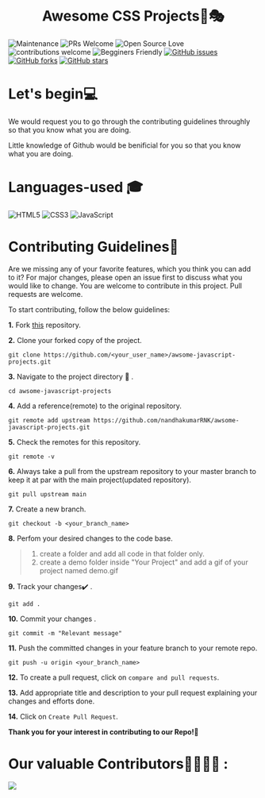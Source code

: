 <h1 align="center">Awesome CSS Projects🎨🎭</h1>

![Maintenance](https://img.shields.io/badge/Maintained%3F-yes-orange.svg)
![PRs Welcome](https://img.shields.io/badge/PRs-welcome-brightgreen.svg?style=flat-square) 
![Open Source Love](https://img.shields.io/badge/Open%20Source-%E2%9D%A4-red)
![contributions welcome](https://img.shields.io/badge/contributions-welcome-brightgreen.svg?style=flat)
![Begginers Friendly](https://img.shields.io/badge/Begginer%20Friendly%20-Yes-orange)
[![GitHub issues](https://img.shields.io/github/issues/nandhakumarRNK/awsome-javascript-projects)](https://github.com/nandhakumarRNK/awsome-javascript-projects/issues)
[![GitHub forks](https://img.shields.io/github/forks/nandhakumarRNK/awsome-javascript-projects)](https://github.com/nandhakumarRNK/awsome-javascript-projects/network)
[![GitHub stars](https://img.shields.io/github/stars/nandhakumarRNK/awsome-javascript-projects)](https://github.com/nandhakumarRNK/awsome-javascript-projects/stargazers)




# Let's begin💻

We would request you to go through the contributing guidelines throughly so that you know what you are doing.

Little knowledge of Github would be benificial for you so that you know what you are doing.

# Languages-used 🎓
<img alt="HTML5" src="https://img.shields.io/badge/html5%20-%23E34F26.svg?&style=for-the-badge&logo=html5&logoColor=white"/> <img alt="CSS3" src="https://img.shields.io/badge/css3%20-%231572B6.svg?&style=for-the-badge&logo=css3&logoColor=white"/> <img alt="JavaScript" src="https://img.shields.io/badge/javascript%20-%23323330.svg?&style=for-the-badge&logo=javascript&logoColor=%23F7DF1E"/>

# Contributing Guidelines📝

Are we missing any of your favorite features, which you think you can add to it? For major changes, please open an issue first to discuss what you would like to change. You are welcome to contribute in this project. Pull requests are welcome.

To start contributing, follow the below guidelines: 

**1.**  Fork [this](https://github.com/nandhakumarRNK/awsome-javascript-projects) repository.

**2.**  Clone your forked copy of the project.

```
git clone https://github.com/<your_user_name>/awsome-javascript-projects.git
```

**3.** Navigate to the project directory :file_folder: .

```
cd awsome-javascript-projects
```

**4.** Add a reference(remote) to the original repository.

```
git remote add upstream https://github.com/nandhakumarRNK/awsome-javascript-projects.git 
```

**5.** Check the remotes for this repository.

```
git remote -v
```

**6.** Always take a pull from the upstream repository to your master branch to keep it at par with the main project(updated repository).

```
git pull upstream main
```

**7.** Create a new branch.

```
git checkout -b <your_branch_name>
```

**8.** Perfom your desired changes to the code base.
> 1. create a folder and add all code in that folder only.
> 2. create a demo folder inside "Your Project" and add a gif of your project named demo.gif

**9.** Track your changes:heavy_check_mark: .

```
git add . 
```

**10.** Commit your changes .

```
git commit -m "Relevant message"
```

**11.** Push the committed changes in your feature branch to your remote repo.

```
git push -u origin <your_branch_name>
```

**12.** To create a pull request, click on `compare and pull requests`.

**13.** Add appropriate title and description to your pull request explaining your changes and efforts done.

**14.** Click on `Create Pull Request`.


**Thank you for your interest in contributing to our Repo!🏼**



# Our valuable Contributors👩‍💻👨‍💻 :
<a href="https://github.com/nandhakumarRNK/awsome-javascript-projects/graphs/contributors">
  <img src="https://contributors-img.web.app/image?repo=nandhakumarRNK/awsome-javascript-projects" />
</a>
